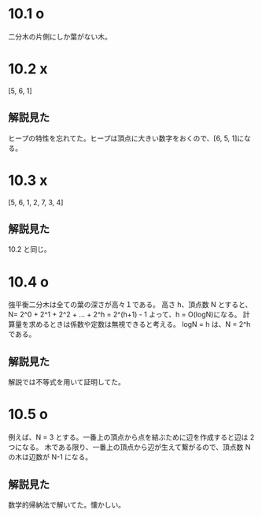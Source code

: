 # 10.1 o

二分木の片側にしか葉がない木。

# 10.2 x

[5, 6, 1]

## 解説見た

ヒープの特性を忘れてた。ヒープは頂点に大きい数字をおくので、[6, 5, 1]になる。

# 10.3 x

[5, 6, 1, 2, 7, 3, 4]

## 解説見た

10.2 と同じ。

# 10.4 o

強平衡二分木は全ての葉の深さが高々１である。
高さ h、頂点数 N とすると、N= 2^0 + 2^1 + 2^2 + ... + 2^h = 2^(h+1) - 1
よって、h = O(logN)になる。
計算量を求めるときは係数や定数は無視できると考える。
logN = h は、N = 2^h である。

## 解説見た

解説では不等式を用いて証明してた。

# 10.5 o

例えば、N = 3 とする。一番上の頂点から点を結ぶために辺を作成すると辺は 2 つになる。
木である限り、一番上の頂点から辺が生えて繋がるので、頂点数 N の木は辺数が N-1 になる。

## 解説見た

数学的帰納法で解いてた。懐かしい。
